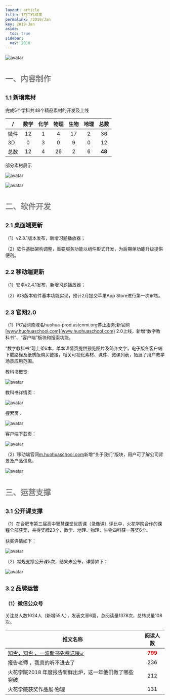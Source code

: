 ```yaml
---
layout: article
title: 1月工作成果
permalink: /2019/Jan
key: 2019-Jan
aside:
  toc: true
sidebar:
  nav: 2018
---
```




<bro/><bro/>

![avatar](images/20190107.png)

# <font size="5" color="gray">一、内容制作</font>

## <font size="4" >1.1 新增素材</font>

完成5个学科共48个精品素材的开发及上线

| /   |  数学  |  化学 | 物理   |  生物  |  地理 |  总数 |
|-----|:------:|:------:|:------:|:------:|:------:|:------:|
| 微件 | 12 | 1 | 4 | 17 | 2 | 36 |
| 3D | 0 | 3 | 0 | 9 | 0 | 12 |
| 总数 | 12 | 4 | 26 | 2 | 6 | **48** |

部分素材展示

![avatar](images/20190111.png)

![avatar](images/20190112.png)

# <font size="5" color="gray">二、软件开发</font>

## <font size="4" >2.1 桌面端更新</font>

（1）v2.8.1版本发布，新增习题播放器；

（2）软件基础架构调整，重要服务功能以组件形式开发，为后期单功能升级提供便利。

## <font size="4" >2.2 移动端更新</font>
  
（1）安卓v2.4.1发布，新增习题播放器；

（2）iOS版本软件基本功能实现，预计2月提交苹果App Store进行第一次审核。

## <font size="4" >2.3 官网2.0</font>

（1）PC官网原域名huohua-prod.ustcnmi.org停止服务;新官网[www.huohuaschool.com](www.huohuaschool.com) 2.0上线，新增“数字教科书”、“客户端”板块和搜索功能。

“数字教科书”现上架6本，单本详情页提供预览图片及简介文字，电子版各客户端下载路径及纸质版购买链接，相关可视化素材、课件、微课列表，拓展了用户教学场景应用范围。

教科书概览:

![avatar](images/20190123.png)

教科书详情页：

![avatar](images/20190126.png)

搜索页：

![avatar](images/20190128.png)

客户端下载页：

![avatar](images/20190124.png)

（2）移动端官网[m.huohuaschool.com](m.huohuaschool.com)新增“关于我们”版块，用户可了解公司背景及产品信息。

![avatar](images/20190125.png)

# <font size="5" color="gray">三、运营支撑</font>

## <font size="4" >3.1 公开课支撑</font>

（1）在合肥市第三届高中智慧课堂优质课（录像课）评比中，火花学院合作的课程全部获奖，共得奖牌23个，数学、地理、物理、生物四科获一等奖6个。

获奖详情如下：

![avatar](images/20190130.png)

（2）常规支撑公开课5次，结果未公布，详情如下：

![avatar](images/20190131.png)

## <font size="4" >3.2 品牌运营</font>

### <font size="3" >（1）微信公众号</font>

关注总人数1024人（新增55人），发表文章6篇，总阅读量1378次，总转发量108次。

| 推文名称 |  阅读人数  | 
|-------------|:------:|
|[知否，知否	，一波新书免费送喽↙](https://mp.weixin.qq.com/s/wPzY5nrYK2FtcRSvIv822Q)| **<font color="red">799</font>** |
|报告老师	，我真的听不进去了| 236 |
|火花学院2018	年度报告新鲜出炉，这一年他们做了哪些突破| 212 |
|火花学院获奖作品展·物理| 131 |

